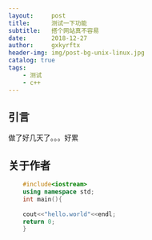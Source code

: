 ```yaml
---
layout:     post
title:      测试一下功能
subtitle:   搭个网站真不容易
date:       2018-12-27
author:     gxkyrftx
header-img: img/post-bg-unix-linux.jpg
catalog: true
tags:
    - 测试
    - c++
---
```

## 引言
做了好几天了。。。好累

## 关于作者

```c++
    #include<iostream>
    using namespace std;
    int main(){
    
    cout<<"hello.world"<<endl;
    return 0;
    }
```
